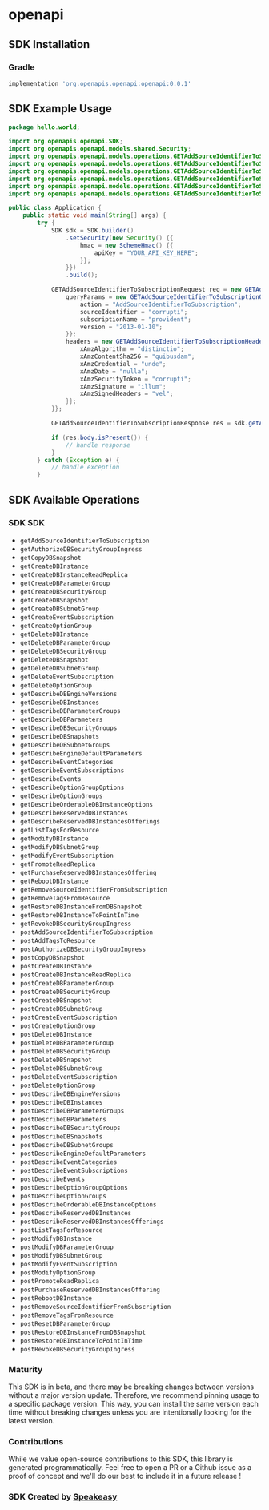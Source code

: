 # openapi

<!-- Start SDK Installation -->
## SDK Installation

### Gradle

```groovy
implementation 'org.openapis.openapi:openapi:0.0.1'
```
<!-- End SDK Installation -->

## SDK Example Usage
<!-- Start SDK Example Usage -->
```java
package hello.world;

import org.openapis.openapi.SDK;
import org.openapis.openapi.models.shared.Security;
import org.openapis.openapi.models.operations.GETAddSourceIdentifierToSubscriptionActionEnum;
import org.openapis.openapi.models.operations.GETAddSourceIdentifierToSubscriptionVersionEnum;
import org.openapis.openapi.models.operations.GETAddSourceIdentifierToSubscriptionQueryParams;
import org.openapis.openapi.models.operations.GETAddSourceIdentifierToSubscriptionHeaders;
import org.openapis.openapi.models.operations.GETAddSourceIdentifierToSubscriptionRequest;
import org.openapis.openapi.models.operations.GETAddSourceIdentifierToSubscriptionResponse;

public class Application {
    public static void main(String[] args) {
        try {
            SDK sdk = SDK.builder()
                .setSecurity(new Security() {{
                    hmac = new SchemeHmac() {{
                        apiKey = "YOUR_API_KEY_HERE";
                    }};
                }})
                .build();

            GETAddSourceIdentifierToSubscriptionRequest req = new GETAddSourceIdentifierToSubscriptionRequest() {{
                queryParams = new GETAddSourceIdentifierToSubscriptionQueryParams() {{
                    action = "AddSourceIdentifierToSubscription";
                    sourceIdentifier = "corrupti";
                    subscriptionName = "provident";
                    version = "2013-01-10";
                }};
                headers = new GETAddSourceIdentifierToSubscriptionHeaders() {{
                    xAmzAlgorithm = "distinctio";
                    xAmzContentSha256 = "quibusdam";
                    xAmzCredential = "unde";
                    xAmzDate = "nulla";
                    xAmzSecurityToken = "corrupti";
                    xAmzSignature = "illum";
                    xAmzSignedHeaders = "vel";
                }};
            }};            

            GETAddSourceIdentifierToSubscriptionResponse res = sdk.getAddSourceIdentifierToSubscription(req);

            if (res.body.isPresent()) {
                // handle response
            }
        } catch (Exception e) {
            // handle exception
        }
```
<!-- End SDK Example Usage -->

<!-- Start SDK Available Operations -->
## SDK Available Operations

### SDK SDK

* `getAddSourceIdentifierToSubscription`
* `getAuthorizeDBSecurityGroupIngress`
* `getCopyDBSnapshot`
* `getCreateDBInstance`
* `getCreateDBInstanceReadReplica`
* `getCreateDBParameterGroup`
* `getCreateDBSecurityGroup`
* `getCreateDBSnapshot`
* `getCreateDBSubnetGroup`
* `getCreateEventSubscription`
* `getCreateOptionGroup`
* `getDeleteDBInstance`
* `getDeleteDBParameterGroup`
* `getDeleteDBSecurityGroup`
* `getDeleteDBSnapshot`
* `getDeleteDBSubnetGroup`
* `getDeleteEventSubscription`
* `getDeleteOptionGroup`
* `getDescribeDBEngineVersions`
* `getDescribeDBInstances`
* `getDescribeDBParameterGroups`
* `getDescribeDBParameters`
* `getDescribeDBSecurityGroups`
* `getDescribeDBSnapshots`
* `getDescribeDBSubnetGroups`
* `getDescribeEngineDefaultParameters`
* `getDescribeEventCategories`
* `getDescribeEventSubscriptions`
* `getDescribeEvents`
* `getDescribeOptionGroupOptions`
* `getDescribeOptionGroups`
* `getDescribeOrderableDBInstanceOptions`
* `getDescribeReservedDBInstances`
* `getDescribeReservedDBInstancesOfferings`
* `getListTagsForResource`
* `getModifyDBInstance`
* `getModifyDBSubnetGroup`
* `getModifyEventSubscription`
* `getPromoteReadReplica`
* `getPurchaseReservedDBInstancesOffering`
* `getRebootDBInstance`
* `getRemoveSourceIdentifierFromSubscription`
* `getRemoveTagsFromResource`
* `getRestoreDBInstanceFromDBSnapshot`
* `getRestoreDBInstanceToPointInTime`
* `getRevokeDBSecurityGroupIngress`
* `postAddSourceIdentifierToSubscription`
* `postAddTagsToResource`
* `postAuthorizeDBSecurityGroupIngress`
* `postCopyDBSnapshot`
* `postCreateDBInstance`
* `postCreateDBInstanceReadReplica`
* `postCreateDBParameterGroup`
* `postCreateDBSecurityGroup`
* `postCreateDBSnapshot`
* `postCreateDBSubnetGroup`
* `postCreateEventSubscription`
* `postCreateOptionGroup`
* `postDeleteDBInstance`
* `postDeleteDBParameterGroup`
* `postDeleteDBSecurityGroup`
* `postDeleteDBSnapshot`
* `postDeleteDBSubnetGroup`
* `postDeleteEventSubscription`
* `postDeleteOptionGroup`
* `postDescribeDBEngineVersions`
* `postDescribeDBInstances`
* `postDescribeDBParameterGroups`
* `postDescribeDBParameters`
* `postDescribeDBSecurityGroups`
* `postDescribeDBSnapshots`
* `postDescribeDBSubnetGroups`
* `postDescribeEngineDefaultParameters`
* `postDescribeEventCategories`
* `postDescribeEventSubscriptions`
* `postDescribeEvents`
* `postDescribeOptionGroupOptions`
* `postDescribeOptionGroups`
* `postDescribeOrderableDBInstanceOptions`
* `postDescribeReservedDBInstances`
* `postDescribeReservedDBInstancesOfferings`
* `postListTagsForResource`
* `postModifyDBInstance`
* `postModifyDBParameterGroup`
* `postModifyDBSubnetGroup`
* `postModifyEventSubscription`
* `postModifyOptionGroup`
* `postPromoteReadReplica`
* `postPurchaseReservedDBInstancesOffering`
* `postRebootDBInstance`
* `postRemoveSourceIdentifierFromSubscription`
* `postRemoveTagsFromResource`
* `postResetDBParameterGroup`
* `postRestoreDBInstanceFromDBSnapshot`
* `postRestoreDBInstanceToPointInTime`
* `postRevokeDBSecurityGroupIngress`
<!-- End SDK Available Operations -->

### Maturity

This SDK is in beta, and there may be breaking changes between versions without a major version update. Therefore, we recommend pinning usage 
to a specific package version. This way, you can install the same version each time without breaking changes unless you are intentionally 
looking for the latest version.

### Contributions

While we value open-source contributions to this SDK, this library is generated programmatically. 
Feel free to open a PR or a Github issue as a proof of concept and we'll do our best to include it in a future release !

### SDK Created by [Speakeasy](https://docs.speakeasyapi.dev/docs/using-speakeasy/client-sdks)
